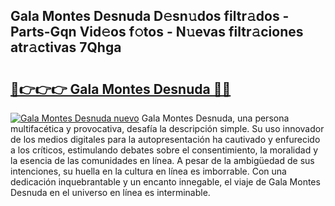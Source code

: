 ## Gala Montes Desnuda D𝚎sn𝚞dos filtr𝚊dos - Parts-Gqn Vid𝚎os f𝚘tos - N𝚞evas filtr𝚊ciones atr𝚊ctivas 7Qhga

# <h2><a href="http://mb1mbuq.tromn.icu/?c=Gala+Montes+Desnuda">🔗👉👉👉 Gala Montes Desnuda 🔗🔗</a></h2>

[![Gala Montes Desnuda nuevo](https://i.imgur.com/pEAQMta.gif)](http://mb1mbuq.tromn.icu/?c=Gala+Montes+Desnuda)
Gala Montes Desnuda, una persona multifacética y provocativa, desafía la descripción simple. Su uso innovador de los medios digitales para la autopresentación ha cautivado y enfurecido a los críticos, estimulando debates sobre el consentimiento, la moralidad y la esencia de las comunidades en línea. A pesar de la ambigüedad de sus intenciones, su huella en la cultura en línea es imborrable. Con una dedicación inquebrantable y un encanto innegable, el viaje de Gala Montes Desnuda en el universo en línea es interminable.
